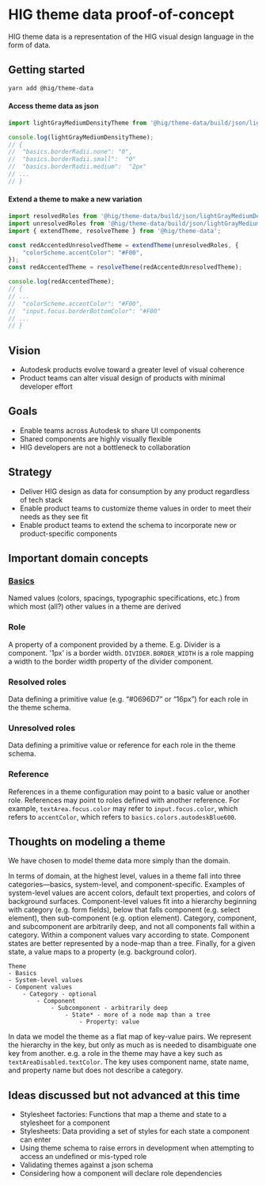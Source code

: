 # HIG theme data proof-of-concept

HIG theme data is a representation of the HIG visual design language in the form of data.


## Getting started
```bash
yarn add @hig/theme-data
```

#### Access theme data as json
```js
import lightGrayMediumDensityTheme from '@hig/theme-data/build/json/lightGrayMediumDensityTheme/resolvedRoles.json';

console.log(lightGrayMediumDensityTheme);
// {
//  "basics.borderRadii.none": "0",
//  "basics.borderRadii.small":  "0"
//  "basics.borderRadii.medium":  "2px"
// ...
// }
```

#### Extend a theme to make a new variation
```js
import resolvedRoles from '@hig/theme-data/build/json/lightGrayMediumDensityTheme/resolvedRoles.json';
import unresolvedRoles from '@hig/theme-data/build/json/lightGrayMediumDensityTheme/unresolvedRoles.json';
import { extendTheme, resolveTheme } from '@hig/theme-data';

const redAccentedUnresolvedTheme = extendTheme(unresolvedRoles, {
    "colorScheme.accentColor": "#F00",
});
const redAccentedTheme = resolveTheme(redAccentedUnresolvedTheme);

console.log(redAccentedTheme);
// {
// ...
//  "colorScheme.accentColor": "#F00",
//  "input.focus.borderBottomColor": "#F00"
// ...
// }
```


## Vision
- Autodesk products evolve toward a greater level of visual coherence
- Product teams can alter visual design of products with minimal developer effort

## Goals
- Enable teams across Autodesk to share UI components
- Shared components are highly visually flexible
- HIG developers are not a bottleneck to collaboration

## Strategy
- Deliver HIG design as data for consumption by any product regardless of tech stack
- Enable product teams to customize theme values in order to meet their needs as they see fit
- Enable product teams to extend the schema to incorporate new or product-specific components

## Important domain concepts

### [Basics](./src/basics)
Named values (colors, spacings, typographic specifications, etc.) from which most (all?) other values in a theme are derived

### Role
A property of a component provided by a theme. E.g. Divider is a component. '1px' is a border width. `DIVIDER.BORDER_WIDTH` is a role mapping a width to the border width property of the divider component.

### Resolved roles
Data defining a primitive value (e.g. “#0696D7” or “16px”) for each role in the theme schema.

### Unresolved roles
Data defining a primitive value or reference for each role in the theme schema.

### Reference
References in a theme configuration may point to a basic value or another role. References may point to roles defined with another reference. For example, `textArea.focus.color` may refer to `input.focus.color`, which refers to `accentColor`, which refers to `basics.colors.autodeskBlue600`.

## Thoughts on modeling a theme
We have chosen to model theme data more simply than the domain.

In terms of domain, at the highest level, values in a theme fall into three categories—basics, system-level, and component-specific. Examples of system-level values are accent colors, default text properties, and colors of background surfaces. Component-level values fit into a hierarchy beginning with category (e.g. form fields), below that falls component (e.g. select element), then sub-component (e.g. option element). Category, component, and subcomponent are arbitrarily deep, and not all components fall within a category. Within a component values vary according to state. Component states are better represented by a node-map than a tree. Finally, for a given state, a value maps to a property (e.g. background color).

```
Theme
- Basics
- System-level values
- Component values
    - Category - optional
        - Component
            - Subcomponent - arbitrarily deep
                - State* - more of a node map than a tree
                    - Property: value
```

In data we model the theme as a flat map of key-value pairs. We represent the hierarchy in the key, but only as much as is needed to disambiguate one key from another. e.g. a role in the theme may have a key such as `textAreaDisabled.textColor`. The key uses component name, state name, and property name but does not describe a category.

## Ideas discussed but not advanced at this time
- Stylesheet factories: Functions that map a theme and state to a stylesheet for a component
- Stylesheets: Data providing a set of styles for each state a component can enter
- Using theme schema to raise errors in development when attempting to access an undefined or mis-typed role
- Validating themes against a json schema
- Considering how a component will declare role dependencies
